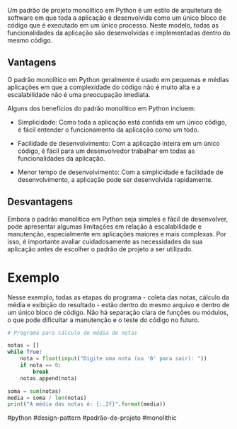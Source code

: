 Um padrão de projeto monolítico em Python é um estilo de arquitetura de software em que toda a aplicação é desenvolvida como um único bloco de código que é executado em um único processo. Neste modelo, todas as funcionalidades da aplicação são desenvolvidas e implementadas dentro do mesmo código.

## Vantagens

O padrão monolítico em Python geralmente é usado em pequenas e médias aplicações em que a complexidade do código não é muito alta e a escalabilidade não é uma preocupação imediata.

Alguns dos benefícios do padrão monolítico em Python incluem:

- Simplicidade: Como toda a aplicação está contida em um único código, é fácil entender o funcionamento da aplicação como um todo.

- Facilidade de desenvolvimento: Com a aplicação inteira em um único código, é fácil para um desenvolvedor trabalhar em todas as funcionalidades da aplicação.

- Menor tempo de desenvolvimento: Com a simplicidade e facilidade de desenvolvimento, a aplicação pode ser desenvolvida rapidamente.

## Desvantagens

Embora o padrão monolítico em Python seja simples e fácil de desenvolver, pode apresentar algumas limitações em relação à escalabilidade e manutenção, especialmente em aplicações maiores e mais complexas. Por isso, é importante avaliar cuidadosamente as necessidades da sua aplicação antes de escolher o padrão de projeto a ser utilizado.

# Exemplo

Nesse exemplo, todas as etapas do programa - coleta das notas, cálculo da média e exibição do resultado - estão dentro do mesmo arquivo e dentro de um único bloco de código. Não há separação clara de funções ou módulos, o que pode dificultar a manutenção e o teste do código no futuro.

```python
# Programa para cálculo de média de notas 

notas = [] 
while True: 
	nota = float(input("Digite uma nota (ou '0' para sair): "))
	if nota == 0: 
		break 
	notas.append(nota) 

soma = sum(notas) 
media = soma / len(notas) 
print("A média das notas é: {:.2f}".format(media))
```

#python #design-pattern #padrão-de-projeto #monolithic
